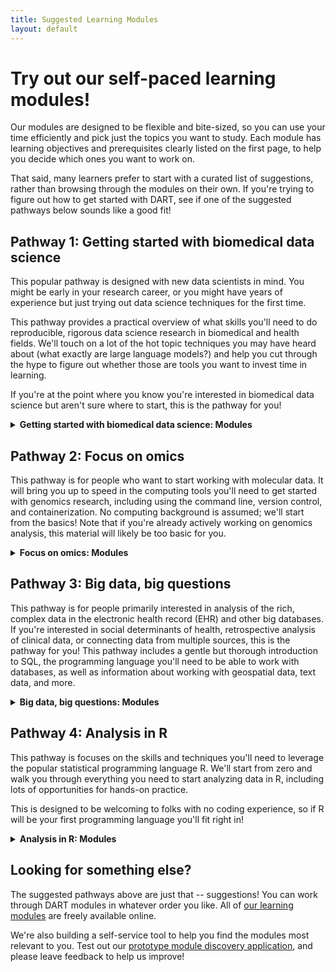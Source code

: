 ```yaml
---
title: Suggested Learning Modules
layout: default
---
```


# Try out our self-paced learning modules!

Our modules are designed to be flexible and bite-sized, so you can use your time efficiently and pick just the topics you want to study. 
Each module has learning objectives and prerequisites clearly listed on the first page, to help you decide which ones you want to work on. 

That said, many learners prefer to start with a curated list of suggestions, rather than browsing through the modules on their own.
If you're trying to figure out how to get started with DART, see if one of the suggested pathways below sounds like a good fit!

## Pathway 1: Getting started with biomedical data science

This popular pathway is designed with new data scientists in mind. 
You might be early in your research career, or you might have years of experience but just trying out data science techniques for the first time. 

This pathway provides a practical overview of what skills you'll need to do reproducible, rigorous data science research in biomedical and health fields. 
We'll touch on a lot of the hot topic techniques you may have heard about (what exactly are large language models?) and help you cut through the hype to figure out whether those are tools you want to invest time in learning. 

If you're at the point where you know you're interested in biomedical data science but aren't sure where to start, this is the pathway for you!

<details>
<summary><strong>Getting started with biomedical data science: Modules</strong></summary>

<table>
<thead>
<tr>
<th>Module</th>
<th>Description</th>
<th>Estimated Time</th>
</tr>
</thead>
<tbody>
<tr>
<td><a href="https://liascript.github.io/course/?https://raw.githubusercontent.com/arcus/education_modules/main/reproducibility/reproducibility.md">Reproducibility, Generalizability, and Reuse</a></td>
<td>This module provides learners with an approachable introduction to the concepts and impact of <strong>research reproducibility</strong>, <strong>generalizability</strong>, and <strong>data reuse</strong>, and how technical approaches can help make these goals more attainable.</td>
<td>60 min</td>
</tr>
<tr>
<td><a href="https://liascript.github.io/course/?https://raw.githubusercontent.com/arcus/education_modules/main/how_to_troubleshoot/how_to_troubleshoot.md">How to Troubleshoot</a></td>
<td>Learning to use technical methods like coding and version control in your research inevitably means running into problems.  Learn practical methods for troubleshooting and moving past error codes and other difficulties.</td>
<td>30 min</td>
</tr>
<tr>
<td><a href="https://liascript.github.io/course/?https://raw.githubusercontent.com/arcus/education_modules/main/learning_to_learn/learning_to_learn.md">Learning to Learn Data Science</a></td>
<td>Discover how learning data science is different than learning other subjects.</td>
<td>20 min</td>
</tr>
<tr>
<td><a href="https://liascript.github.io/course/?https://raw.githubusercontent.com/arcus/education_modules/main/demystifying_geospatial_data/demystifying_geospatial_data.md">Demystifying Geospatial Data</a></td>
<td>This module is a brief introduction to geospatial (location) data.</td>
<td>15 min</td>
</tr>
<tr>
<td><a href="https://liascript.github.io/course/?https://raw.githubusercontent.com/arcus/education_modules/main/omics_orientation/omics_orientation.md">Omics Orientation</a></td>
<td>This module provides a brief introduction to omics and its associated fields.</td>
<td>15 min</td>
</tr>
<tr>
<td><a href="https://liascript.github.io/course/?https://raw.githubusercontent.com/arcus/education_modules/main/demystifying_sql/demystifying_sql.md">Demystifying SQL</a></td>
<td>SQL is a relational database solution that has been around for decades.  Learn more about this technology at a high level, without having to write code.</td>
<td>40 min</td>
</tr>
<tr>
<td><a href="https://liascript.github.io/course/?https://raw.githubusercontent.com/arcus/education_modules/main/demystifying_machine_learning/demystifying_machine_learning.md">Demystifying Machine Learning</a></td>
<td>An approachable and practical introduction to machine learning for biomedical researchers.</td>
<td>60 min</td>
</tr>
<tr>
<td><a href="https://liascript.github.io/course/?https://raw.githubusercontent.com/arcus/education_modules/main/demystifying_large_language_models/demystifying_large_language_models.md">Demystifying Large Language Models</a></td>
<td>Learn about large language models (LLM) like ChatGPT.</td>
<td>60 min</td>
</tr>
<tr>
<td><a href="https://liascript.github.io/course/?https://raw.githubusercontent.com/arcus/education_modules/main/demystifying_python/demystifying_python.md">Demystifying Python</a></td>
<td>This module introduces the Python programming language, explores why Python is useful in research, and describes how to download Python and Jupyter.</td>
<td>20 min</td>
</tr>
<tr>
<td><a href="https://liascript.github.io/course/?https://raw.githubusercontent.com/arcus/education_modules/main/demystifying_regular_expressions/demystifying_regular_expressions.md">Demystifying Regular Expressions</a></td>
<td>Learn about pattern matching using regular expressions, or regex.</td>
<td>30 min</td>
</tr>
<tr>
<td><a href="https://liascript.github.io/course/?https://raw.githubusercontent.com/arcus/education_modules/main/citizen_science/citizen_science.md">Citizen Science</a></td>
<td>This is an overview of citizen science for biomedical researchers.</td>
<td>45 min</td>
</tr>
<tr>
<td><a href="https://liascript.github.io/course/?https://raw.githubusercontent.com/arcus/education_modules/main/demystifying_containers/demystifying_containers.md">Demystifying Containers</a></td>
<td>Containers can be a useful tool for reproducible workflows and collaboration. This module describes what containers are, why a researcher might want to use them, and what your options are for implementation.</td>
<td>20 min</td>
</tr>
<tr>
<td><a href="https://liascript.github.io/course/?https://raw.githubusercontent.com/arcus/education_modules/main/git_intro/git_intro.md">Intro to Version Control</a></td>
<td>An introduction to what version control systems do and why you might want to use one.</td>
<td>15 min</td>
</tr>
<tr>
<td><a href="https://liascript.github.io/course/?https://raw.githubusercontent.com/arcus/education_modules/main/directories_and_file_paths/directories_and_file_paths.md">Directories and File Paths</a></td>
<td>In this module, learners will explore what a directory is and how to describe the location of a file using its file path.</td>
<td>15 min</td>
</tr>
<tr>
<td><a href="https://liascript.github.io/course/?https://raw.githubusercontent.com/arcus/education_modules/main/data_management_basics/data_management_basics.md">Research Data Management Basics</a></td>
<td>Learn the basics about research data management.</td>
<td>40 min</td>
</tr>
</tbody>
</table>


</details>

## Pathway 2: Focus on omics

This pathway is for people who want to start working with molecular data. 
It will bring you up to speed in the computing tools you'll need to get started with genomics research, including using the command line, version control, and containerization. 
No computing background is assumed; we'll start from the basics!
Note that if you're already actively working on genomics analysis, this material will likely be too basic for you. 

<details>
<summary><strong>Focus on omics: Modules</strong></summary>

<table>
<thead>
<tr>
<th>Module</th>
<th>Description</th>
<th>Estimated Time</th>
</tr>
</thead>
<tbody>
<tr>
<td><a href="https://liascript.github.io/course/?https://raw.githubusercontent.com/arcus/education_modules/main/reproducibility/reproducibility.md">Reproducibility, Generalizability, and Reuse</a></td>
<td>This module provides learners with an approachable introduction to the concepts and impact of <strong>research reproducibility</strong>, <strong>generalizability</strong>, and <strong>data reuse</strong>, and how technical approaches can help make these goals more attainable.</td>
<td>60 min</td>
</tr>
<tr>
<td><a href="https://liascript.github.io/course/?https://raw.githubusercontent.com/arcus/education_modules/main/how_to_troubleshoot/how_to_troubleshoot.md">How to Troubleshoot</a></td>
<td>Learning to use technical methods like coding and version control in your research inevitably means running into problems.  Learn practical methods for troubleshooting and moving past error codes and other difficulties.</td>
<td>30 min</td>
</tr>
<tr>
<td><a href="https://liascript.github.io/course/?https://raw.githubusercontent.com/arcus/education_modules/main/directories_and_file_paths/directories_and_file_paths.md">Directories and File Paths</a></td>
<td>In this module, learners will explore what a directory is and how to describe the location of a file using its file path.</td>
<td>15 min</td>
</tr>
<tr>
<td><a href="https://liascript.github.io/course/?https://raw.githubusercontent.com/arcus/education_modules/main/data_management_basics/data_management_basics.md">Research Data Management Basics</a></td>
<td>Learn the basics about research data management.</td>
<td>40 min</td>
</tr>
<tr>
<td><a href="https://liascript.github.io/course/?https://raw.githubusercontent.com/arcus/education_modules/main/bash_command_line_101/bash_command_line_101.md">Bash / Command Line 101</a></td>
<td>This course teaches learners to navigate their computer, as well as view and edit files, from the command line using Bash.</td>
<td>40 min</td>
</tr>
<tr>
<td><a href="https://liascript.github.io/course/?https://raw.githubusercontent.com/arcus/education_modules/main/bash_command_line_102/bash_command_line_102.md">Bash: Searching and Organizing Files</a></td>
<td>This module will teach you how to use the bash shell to search and organize your files.</td>
<td>30 min</td>
</tr>
<tr>
<td><a href="https://liascript.github.io/course/?https://raw.githubusercontent.com/arcus/education_modules/main/bash_103_combining_commands/bash_103_combining_commands.md">Bash: Combining Commands</a></td>
<td>This module will teach you how to combine two or more commands in Bash to create more complicated pipelines in Bash.</td>
<td>30 min</td>
</tr>
<tr>
<td><a href="https://liascript.github.io/course/?https://raw.githubusercontent.com/arcus/education_modules/main/bash_conditionals_loops/bash_conditionals_loops.md">Bash: Conditionals and Loops</a></td>
<td>This module teaches you how to iterate through \&quot;for\&quot; loops and write conditional statements in Bash.</td>
<td>60 min</td>
</tr>
<tr>
<td><a href="https://liascript.github.io/course/?https://raw.githubusercontent.com/arcus/education_modules/main/bash_scripts/bash_scripts.md">Bash: Reusable Scripts</a></td>
<td>This module will teach you how to create and use simple Bash scripts to make repetitive tasks as simple as possible.</td>
<td>60 min</td>
</tr>
<tr>
<td><a href="https://liascript.github.io/course/?https://raw.githubusercontent.com/arcus/education_modules/main/git_intro/git_intro.md">Intro to Version Control</a></td>
<td>An introduction to what version control systems do and why you might want to use one.</td>
<td>15 min</td>
</tr>
<tr>
<td><a href="https://liascript.github.io/course/?https://raw.githubusercontent.com/arcus/education_modules/main/git_setup_mac_and_linux/git_setup_mac_and_linux.md">Setting Up Git on Mac and Linux</a></td>
<td>This module provides recommendations and examples to help new users configure git on their computer for the first time on a Mac or Linux computer.</td>
<td>15 min</td>
</tr>
<tr>
<td><a href="https://liascript.github.io/course/?https://raw.githubusercontent.com/arcus/education_modules/main/git_setup_windows/git_setup_windows.md">Setting Up Git on Windows</a></td>
<td>This module provides recommendations and examples to help new users configure Git on their Windows computer for the first time.</td>
<td>25 min</td>
</tr>
<tr>
<td><a href="https://liascript.github.io/course/?https://raw.githubusercontent.com/arcus/education_modules/main/git_creation_and_tracking/git_creation_and_tracking.md">Creating a Git Repository</a></td>
<td>Create a new Git repository and get started with version control.</td>
<td>60 min</td>
</tr>
<tr>
<td><a href="https://liascript.github.io/course/?https://raw.githubusercontent.com/arcus/education_modules/main/git_history_of_project/git_history_of_project.md">Exploring the History of your Git Repository</a></td>
<td>This module will teach you how to look at past versions of your work on Git and compare your project with previous versions.</td>
<td>30 min</td>
</tr>
<tr>
<td><a href="https://liascript.github.io/course/?https://raw.githubusercontent.com/arcus/education_modules/main/genomics_setup/genomics_setup.md">Genomics Tools and Methods: Computing Setup</a></td>
<td>This module walks you through setting up your own copy of a genomics analysis AMI (Amazon Machine Image) to run genomics analyses in the cloud.</td>
<td>30 min</td>
</tr>
<tr>
<td><a href="https://liascript.github.io/course/?https://raw.githubusercontent.com/arcus/education_modules/main/genomics_quality_control/genomics_quality_control.md">Genomics Tools and Methods: Quality Control</a></td>
<td>Get started with genomics! This module walks you through how to analyze FASTQ files to assess read quality, the first step in a common genomics workflow - identifying variants among sequencing samples taken from multiple individuals within a population (variant calling).</td>
<td>40 min</td>
</tr>
<tr>
<td><a href="https://liascript.github.io/course/?https://raw.githubusercontent.com/arcus/education_modules/main/demystifying_containers/demystifying_containers.md">Demystifying Containers</a></td>
<td>Containers can be a useful tool for reproducible workflows and collaboration. This module describes what containers are, why a researcher might want to use them, and what your options are for implementation.</td>
<td>20 min</td>
</tr>
<tr>
<td><a href="https://liascript.github.io/course/?https://raw.githubusercontent.com/arcus/education_modules/main/docker_101/docker_101.md">Getting Started with Docker for Research</a></td>
<td>This tutorial combines a hands-on interactive Docker tutorial published by Docker Inc with an academic article outlining best practices for using Docker for research.</td>
<td>60 min</td>
</tr>
</tbody>
</table>


</details>

## Pathway 3: Big data, big questions

This pathway is for people primarily interested in analysis of the rich, complex data in the electronic health record (EHR) and other big databases. 
If you're interested in social determinants of health, retrospective analysis of clinical data, or connecting data from multiple sources, this is the pathway for you! 
This pathway includes a gentle but thorough introduction to SQL, the programming language you'll need to be able to work with databases, as well as information about working with geospatial data, text data, and more.

<details>
<summary><strong>Big data, big questions: Modules</strong></summary>

<table>
<thead>
<tr>
<th>Module</th>
<th>Description</th>
<th>Estimated Time</th>
</tr>
</thead>
<tbody>
<tr>
<td><a href="https://liascript.github.io/course/?https://raw.githubusercontent.com/arcus/education_modules/main/reproducibility/reproducibility.md">Reproducibility, Generalizability, and Reuse</a></td>
<td>This module provides learners with an approachable introduction to the concepts and impact of <strong>research reproducibility</strong>, <strong>generalizability</strong>, and <strong>data reuse</strong>, and how technical approaches can help make these goals more attainable.</td>
<td>60 min</td>
</tr>
<tr>
<td><a href="https://liascript.github.io/course/?https://raw.githubusercontent.com/arcus/education_modules/main/data_management_basics/data_management_basics.md">Research Data Management Basics</a></td>
<td>Learn the basics about research data management.</td>
<td>40 min</td>
</tr>
<tr>
<td><a href="https://liascript.github.io/course/?https://raw.githubusercontent.com/arcus/education_modules/main/demystifying_sql/demystifying_sql.md">Demystifying SQL</a></td>
<td>SQL is a relational database solution that has been around for decades.  Learn more about this technology at a high level, without having to write code.</td>
<td>40 min</td>
</tr>
<tr>
<td><a href="https://liascript.github.io/course/?https://raw.githubusercontent.com/arcus/education_modules/main/database_normalization/database_normalization.md">Database Normalization</a></td>
<td>Learn about the concept of normalization and why it&#39;s important for organizing complicated data in relational databases.</td>
<td>40 min</td>
</tr>
<tr>
<td><a href="https://liascript.github.io/course/?https://raw.githubusercontent.com/arcus/education_modules/main/sql_basics/sql_basics.md">SQL Basics</a></td>
<td>Structured Query Language, or SQL, is a relational database solution that has been around for decades.  Learn how to do basic SQL queries on single tables, by using code, hands-on.</td>
<td>60 min</td>
</tr>
<tr>
<td><a href="https://liascript.github.io/course/?https://raw.githubusercontent.com/arcus/education_modules/main/sql_intermediate/sql_intermediate.md">SQL, Intermediate Level</a></td>
<td>Learn how to do intermediate SQL queries on single tables, by using code, hands-on.</td>
<td>60 min</td>
</tr>
<tr>
<td><a href="https://liascript.github.io/course/?https://raw.githubusercontent.com/arcus/education_modules/main/sql_joins/sql_joins.md">SQL Joins</a></td>
<td>Learn about SQL joins: what they accomplish, and how to write them.</td>
<td>60 min</td>
</tr>
<tr>
<td><a href="https://liascript.github.io/course/?https://raw.githubusercontent.com/arcus/education_modules/main/geocode_lat_long/geocode_lat_long.md">Encoding Geospatial Data: Latitude and Longitude</a></td>
<td>This is an introduction to latitude and longitude and the importance of geocoding - encoding geospatial data in the coordinate system.</td>
<td>15 min</td>
</tr>
<tr>
<td><a href="https://liascript.github.io/course/?https://raw.githubusercontent.com/arcus/education_modules/main/elements_of_maps/elements_of_maps.md">The Elements of Maps</a></td>
<td>This is a general overview of ways that geospatial data can be communicated visually using maps.</td>
<td>45 min</td>
</tr>
<tr>
<td><a href="https://liascript.github.io/course/?https://raw.githubusercontent.com/arcus/education_modules/main/demystifying_regular_expressions/demystifying_regular_expressions.md">Demystifying Regular Expressions</a></td>
<td>Learn about pattern matching using regular expressions, or regex.</td>
<td>30 min</td>
</tr>
<tr>
<td><a href="https://liascript.github.io/course/?https://raw.githubusercontent.com/arcus/education_modules/main/regular_expressions_basics/regular_expressions_basics.md">Regular Expressions Basics</a></td>
<td>Begin to use regular expressions, or regex, for simple pattern matching.</td>
<td>60 min</td>
</tr>
<tr>
<td><a href="https://liascript.github.io/course/?https://raw.githubusercontent.com/arcus/education_modules/main/regular_expressions_groups/regular_expressions_groups.md">Regular Expressions: Groups</a></td>
<td>Use regular expressions, or regex, for complex pattern matching involving capturing and non-capturing groups.</td>
<td>30 min</td>
</tr>
<tr>
<td><a href="https://liascript.github.io/course/?https://raw.githubusercontent.com/arcus/education_modules/main/regular_expressions_boundaries_anchors/regular_expressions_boundaries_anchors.md">Regular Expressions: Flags, Anchors, and Boundaries</a></td>
<td>Use flags, anchors, and boundaries in regular expressions, or regex, for complex pattern matching.</td>
<td>45 min</td>
</tr>
<tr>
<td><a href="https://liascript.github.io/course/?https://raw.githubusercontent.com/arcus/education_modules/main/regular_expressions_lookaheads/regular_expressions_lookaheads.md">Regular Expressions: Lookaheads</a></td>
<td>Use regular expressions, or regex, for complex pattern matching involving lookaheads.</td>
<td>30 min</td>
</tr>
<tr>
<td><a href="https://liascript.github.io/course/?https://raw.githubusercontent.com/arcus/education_modules/main/demystifying_large_language_models/demystifying_large_language_models.md">Demystifying Large Language Models</a></td>
<td>Learn about large language models (LLM) like ChatGPT.</td>
<td>60 min</td>
</tr>
<tr>
<td><a href="https://liascript.github.io/course/?https://raw.githubusercontent.com/arcus/education_modules/main/demystifying_machine_learning/demystifying_machine_learning.md">Demystifying Machine Learning</a></td>
<td>An approachable and practical introduction to machine learning for biomedical researchers.</td>
<td>60 min</td>
</tr>
<tr>
<td><a href="https://liascript.github.io/course/?https://raw.githubusercontent.com/arcus/education_modules/main/citizen_science/citizen_science.md">Citizen Science</a></td>
<td>This is an overview of citizen science for biomedical researchers.</td>
<td>45 min</td>
</tr>
</tbody>
</table>


</details>

## Pathway 4: Analysis in R

This pathway is focuses on the skills and techniques you'll need to leverage the popular statistical programming language R. 
We'll start from zero and walk you through everything you need to start analyzing data in R, including lots of opportunities for hands-on practice. 

This is designed to be welcoming to folks with no coding experience, so if R will be your first programming language you'll fit right in!

<details>
<summary><strong>Analysis in R: Modules</strong></summary>

<table>
<thead>
<tr>
<th>Module</th>
<th>Description</th>
<th>Estimated Time</th>
</tr>
</thead>
<tbody>
<tr>
<td><a href="https://liascript.github.io/course/?https://raw.githubusercontent.com/arcus/education_modules/main/reproducibility/reproducibility.md">Reproducibility, Generalizability, and Reuse</a></td>
<td>This module provides learners with an approachable introduction to the concepts and impact of <strong>research reproducibility</strong>, <strong>generalizability</strong>, and <strong>data reuse</strong>, and how technical approaches can help make these goals more attainable.</td>
<td>60 min</td>
</tr>
<tr>
<td><a href="https://liascript.github.io/course/?https://raw.githubusercontent.com/arcus/education_modules/main/r_basics_introduction/r_basics_introduction.md">R Basics: Introduction</a></td>
<td>Introduction to R and hands-on first steps for brand new beginners.</td>
<td>60 min</td>
</tr>
<tr>
<td><a href="https://liascript.github.io/course/?https://raw.githubusercontent.com/arcus/education_modules/main/r_basics_visualize_data/r_basics_visualize_data.md">R Basics: Visualizing Data With ggplot2</a></td>
<td>Learn how to visualize data using R&#39;s <code>ggplot2</code> package.</td>
<td>60 min</td>
</tr>
<tr>
<td><a href="https://liascript.github.io/course/?https://raw.githubusercontent.com/arcus/education_modules/main/r_basics_transform_data/r_basics_transform_data.md">R Basics: Transforming Data With dplyr</a></td>
<td>Learn how to transform (or wrangle) data using R&#39;s <code>dplyr</code> package.</td>
<td>60 min</td>
</tr>
<tr>
<td><a href="https://liascript.github.io/course/?https://raw.githubusercontent.com/arcus/education_modules/main/tidy_data/tidy_data.md">Tidy Data</a></td>
<td>Tidy is a technical term in data analysis and describes an optimal way for organizing data that will be analyzed computationally.</td>
<td>45 min</td>
</tr>
<tr>
<td><a href="https://liascript.github.io/course/?https://raw.githubusercontent.com/arcus/education_modules/main/r_basics_practice/r_basics_practice.md">R Basics Practice</a></td>
<td>Use the basics of R coding, data transformation, and data visualization to work with real data.</td>
<td>60 min</td>
</tr>
<tr>
<td><a href="https://liascript.github.io/course/?https://raw.githubusercontent.com/arcus/education_modules/main/r_reshape_long_wide/r_reshape_long_wide.md">Reshaping Data in R: Long and Wide Data</a></td>
<td>A module that teaches how to reshape tabular data in R, concentrating on some typical shapes known as "long" and "wide" data.</td>
<td>60 min</td>
</tr>
<tr>
<td><a href="https://liascript.github.io/course/?https://raw.githubusercontent.com/arcus/education_modules/main/r_missing_values/r_missing_values.md">Missing Values in R</a></td>
<td>A practical demonstration of how missing values show up in R and how to deal with them. Note that this module does <strong>not</strong> cover statistical approaches for handling missing data, but instead focuses on the code you need to find, work with, and assign missing values in R.</td>
<td>45 min</td>
</tr>
<tr>
<td><a href="https://liascript.github.io/course/?https://raw.githubusercontent.com/arcus/education_modules/main/r_summary_stats/r_summary_stats.md">Summary Statistics in R</a></td>
<td>Learn to calculate summary statistics in R, and how to present them in a table for publication.</td>
<td>30 min</td>
</tr>
<tr>
<td><a href="https://liascript.github.io/course/?https://raw.githubusercontent.com/arcus/education_modules/main/data_visualization_in_open_source_software/data_visualization_in_open_source_software.md">Data Visualization in Open Source Software</a></td>
<td>Introduction to principles of data visualization and typical data visualization workflows using two common open source libraries: ggplot2 and seaborn.</td>
<td>20 min</td>
</tr>
<tr>
<td><a href="https://liascript.github.io/course/?https://raw.githubusercontent.com/arcus/education_modules/main/data_visualization_in_ggplot2/data_visualization_in_ggplot2.md">Data Visualization in ggplot2</a></td>
<td>This module includes code and explanations for several popular data visualizations, using R&#39;s ggplot2 package. It also includes examples of how to modify ggplot2 plots to customize them for different uses (e.g. adhering to journal requirements for visualizations).</td>
<td>60 min</td>
</tr>
<tr>
<td><a href="https://liascript.github.io/course/?https://raw.githubusercontent.com/arcus/education_modules/main/intro_to_nhst/intro_to_nhst.md">Introduction to Null Hypothesis Significance Testing</a></td>
<td>This is an introduction to NHST for biomedical researchers.</td>
<td>40 min</td>
</tr>
<tr>
<td><a href="https://liascript.github.io/course/?https://raw.githubusercontent.com/arcus/education_modules/main/statistical_tests/statistical_tests.md">Statistical Tests in Open Source Software</a></td>
<td>This module provides an overview of the most commonly used kinds of statistical tests and links to code for running many of them in both R and python.</td>
<td>20 min</td>
</tr>
<tr>
<td><a href="https://liascript.github.io/course/?https://raw.githubusercontent.com/arcus/education_modules/main/r_practice/r_practice.md">R Practice</a></td>
<td>Use the basics of R coding, data transformation, and data visualization to work with real data.</td>
<td>60 min</td>
</tr>
<tr>
<td><a href="https://liascript.github.io/course/?https://raw.githubusercontent.com/arcus/education_modules/main/demystifying_machine_learning/demystifying_machine_learning.md">Demystifying Machine Learning</a></td>
<td>An approachable and practical introduction to machine learning for biomedical researchers.</td>
<td>60 min</td>
</tr>
<tr>
<td><a href="https://liascript.github.io/course/?https://raw.githubusercontent.com/arcus/education_modules/main/bias_variance_tradeoff/bias_variance_tradeoff.md">Understanding the Bias-Variance Tradeoff</a></td>
<td>The bias-variance tradeoff is a central issue in nearly all machine learning analyses. This module explains what the tradeoff is, why it matters for machine learning, and what you can do to manage it in your own analyses.</td>
<td>20 min</td>
</tr>
</tbody>
</table>

</details>

## Looking for something else?

The suggested pathways above are just that -- suggestions!
You can work through DART modules in whatever order you like. 
All of [our learning modules](list_of_modules) are freely available online.

We're also building a self-service tool to help you find the modules most relevant to you. 
Test out our [prototype module discovery application](https://learn.arcus.chop.edu/), and please leave feedback to help us improve!
